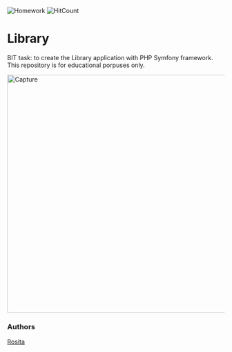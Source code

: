 ![Homework](https://img.shields.io/badge/PHP-application-blue)
![HitCount](http://hits.dwyl.com/rositatisor/homework.svg)

# Library
BIT task: to create the Library application with PHP Symfony framework.
This repository is for educational porpuses only.

<img width="550" alt="Capture" src="https://raw.githubusercontent.com/rositatisor/library/master/assets/img/screenshot.PNG">

### Authors 
[Rosita](https://github.com/rositatisor)
